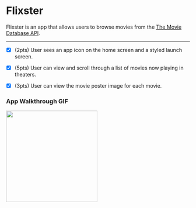 # Flixster

Flixster is an app that allows users to browse movies from the [The Movie Database API](http://docs.themoviedb.apiary.io/#).
 
---
- [x] (2pts) User sees an app icon on the home screen and a styled launch screen.
- [x] (5pts) User can view and scroll through a list of movies now playing in theaters.
- [x] (3pts) User can view the movie poster image for each movie.
 

 
### App Walkthrough GIF

 
<img src="http://g.recordit.co/JSEfDkRM1v.gif" width=250><br>
 

